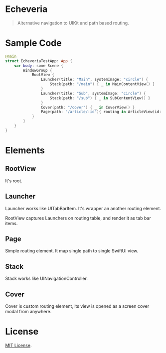 # Echeveria

> Alternative navigation to UIKit and path based routing.

# Sample Code

```swift
@main
struct EcheveriaTestApp: App {
    var body: some Scene {
        WindowGroup {
            RootView {
                Launcher(title: "Main", systemImage: "circle") {
                    Stack(path: "/main") { _ in MainContentView() }
                }
                Launcher(title: "Sub", systemImage: "circle") {
                    Stack(path: "/sub") { _ in SubContentView() }
                }
                Cover(path: "/cover") { _ in CoverView() }
                Page(path: "/article/:id"){ routing in ArticleView(id: routing.info["id"]) }
            }
        }
    }
}
```

# Elements

## RootView

It's root.

## Launcher

Launcher works like UITabBarItem. It's wrapper an another routing element.

RootView captures Launchers on routing table, and render it as tab bar items.

## Page

Simple routing element. It map single path to single SwiftUI view.

## Stack

Stack works like UINavigationController.

## Cover

Cover is custom routing element, its view is opened as a screen cover modal from anywhere.

# License

[MIT License](LICENSE).
